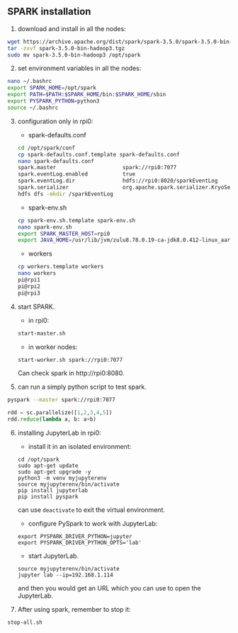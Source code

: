 ## SPARK installation
1. download and install in all the nodes:
~~~bash
wget https://archive.apache.org/dist/spark/spark-3.5.0/spark-3.5.0-bin-hadoop3.tgz
tar -zxvf spark-3.5.0-bin-hadoop3.tgz
sudo mv spark-3.5.0-bin-hadoop3 /opt/spark
~~~

2. set environment variables in all the nodes:
~~~bash
nano ~/.bashrc
export SPARK_HOME=/opt/spark
export PATH=$PATH:$SPARK_HOME/bin:$SPARK_HOME/sbin
export PYSPARK_PYTHON=python3
source ~/.bashrc
~~~

3. configuration only in rpi0:
    - spark-defaults.conf
    ~~~bash
    cd /opt/spark/conf
    cp spark-defaults.conf.template spark-defaults.conf
    nano spark-defaults.conf
    spark.master                     spark://rpi0:7077
    spark.eventLog.enabled           true
    spark.eventLog.dir               hdfs://rpi0:8020/sparkEventLog
    spark.serializer                 org.apache.spark.serializer.KryoSerializer
    hdfs dfs -mkdir /sparkEventLog
    ~~~

    - spark-env.sh
    ~~~bash
    cp spark-env.sh.template spark-env.sh
    nano spark-env.sh
    export SPARK_MASTER_HOST=rpi0
    export JAVA_HOME=/usr/lib/jvm/zulu8.78.0.19-ca-jdk8.0.412-linux_aarch64
    ~~~

    - workers
    ~~~bash
    cp workers.template workers
    nano workers
    pi@rpi1
    pi@rpi2
    pi@rpi3
    ~~~

4. start SPARK.
    - in rpi0:
    ~~~bash
    start-master.sh
    ~~~
    - in worker nodes:
    ~~~bash
    start-worker.sh spark://rpi0:7077
    ~~~
    Can check spark in http://rpi0:8080.

5. can run a simply python script to test spark.
~~~bash
pyspark --master spark://rpi0:7077
~~~
~~~python
rdd = sc.parallelize([1,2,3,4,5])
rdd.reduce(lambda a, b: a+b)
~~~

6. installing JupyterLab in rpi0:

    - install it in an isolated environment:
    ```
    cd /opt/spark
    sudo apt-get update
    sudo apt-get upgrade -y
    python3 -m venv myjupyterenv
    source myjupyterenv/bin/activate
    pip install jupyterlab
    pip install pyspark
    ```
    can use `deactivate` to exit the virtual environment.

    - configure PySpark to work with JupyterLab:
    ```
    export PYSPARK_DRIVER_PYTHON=jupyter
    export PYSPARK_DRIVER_PYTHON_OPTS='lab'
    ```

    - start JupyterLab.
    ```
    source myjupyterenv/bin/activate
    jupyter lab --ip=192.168.1.114
    ```
    and then you would get an URL which you can use to open the JupyterLab.

7. After using spark, remember to stop it:
```
stop-all.sh
```
